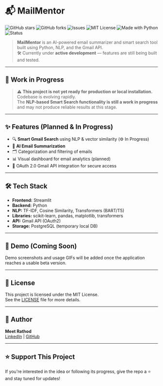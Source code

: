 # 📬 MailMentor

![GitHub stars](https://img.shields.io/github/stars/MeetRathodNitsan/mailmentor?style=social)
![GitHub forks](https://img.shields.io/github/forks/MeetRathodNitsan/mailmentor?style=social)
![Issues](https://img.shields.io/github/issues/MeetRathodNitsan/mailmentor)
![MIT License](https://img.shields.io/github/license/MeetRathodNitsan/mailmentor)
![Made with Python](https://img.shields.io/badge/Made%20with-Python-blue?logo=python)
![Status](https://img.shields.io/badge/status-WIP-orange)

> **MailMentor** is an AI-powered email summarizer and smart search tool built using Python, NLP, and the Gmail API.  
> 🛠️ Currently under **active development** — features are still being built and tested.

---

## 🚧 Work in Progress

> ⚠️ **This project is not yet ready for production or local installation.**  
> Codebase is evolving rapidly.  
> The **NLP-based Smart Search functionality is still a work in progress** and may not produce reliable results at this stage.

---

## ✨ Features (Planned & In Progress)

- 🔍 **Smart Gmail Search** using NLP & vector similarity (⚙️ In Progress)
- 🧠 **AI Email Summarization**
- 🗂️ Categorization and filtering of emails
- 📊 Visual dashboard for email analytics (planned)
- 🔐 OAuth 2.0 Gmail API integration for secure access

---

## 🛠️ Tech Stack

- **Frontend:** Streamlit
- **Backend:** Python
- **NLP:** TF-IDF, Cosine Similarity, Transformers (BART/T5)
- **Libraries:** scikit-learn, pandas, matplotlib, transformers
- **API:** Gmail API (OAuth2)
- **Storage:** PostgreSQL (temporary local DB)

---

## 🧪 Demo (Coming Soon)

Demo screenshots and usage GIFs will be added once the application reaches a usable beta version.

---

## 📜 License

This project is licensed under the MIT License.  
See the [LICENSE](LICENSE) file for more details.

---

## 👤 Author

**Meet Rathod**  
[LinkedIn](https://linkedin.com/in/meetrathod171811) | [GitHub](https://github.com/MeetRathodNitsan)

---

## ⭐ Support This Project

If you're interested in the idea or following its progress, give the repo a ⭐ and stay tuned for updates!

